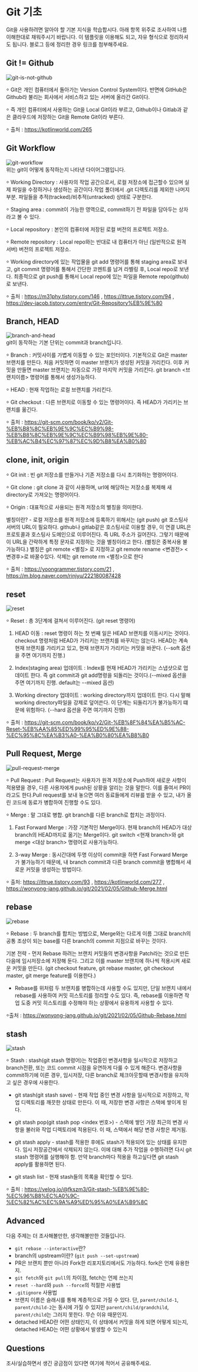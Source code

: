 # Git 기초
Git을 사용하려면 알아야 할 기본 지식을 학습합시다. 아래 항목 위주로 조사하여 나름 이해한대로 채워주시기 바랍니다. 이 템플릿을 이용해도 되고, 자유 형식으로 정리하셔도 됩니다. 블로그 등에 정리한 경우 링크를 첨부해주세요.

## Git != Github
![git-is-not-github](https://user-images.githubusercontent.com/51331195/160232512-3d6686ca-4ae3-4f11-a8d7-c893c0a7526a.png)  


⸰ Git은 개인 컴퓨터에서 돌아가는 Version Control System이다. 반면에 GitHub은 Github라 불리는 회사에서 서비스하고 있는 서버에 올라간 Git이다.

⸰ 즉 개인 컴퓨터에서 사용하는 Git을 Local Git이라 부르고, Github이나 Gitlab과 같은 클라우드에 저장하는 Git을 Remote Git이라 부른다.

⸰ 출처 : https://kotlinworld.com/265

## Git Workflow
![git-workflow](https://cdn-media-1.freecodecamp.org/images/1*iL2J8k4ygQlg3xriKGimbQ.png)  
위는 git이 어떻게 동작하는지 나타낸 다이어그램입니다.  


⸰ Working Directory : 사용자의 작업 공간으로서, 로컬 저장소에 접근할수 있으며 실제 파일을 수정하거나 생성하는 공간이다.작업 폴더에서 .git 디렉토리를  제외한 나머지 부분. 파일들을 추적(tracked)/비추적(untracked) 상태로 구분한다.

⸰ Staging area : commit이 가능한 영역으로, commit하기 전 파일을 담아두는 상자라고 볼 수 있다.

⸰ Local repository : 본인의 컴퓨터에 저장된 로컬 버전의 프로젝트 저장소.

⸰ Remote repository : Local repo와는 반대로 내 컴퓨터가 아닌 (일반적으로 원격 서버) 버전의 프로젝트 저장소.

⸰ Working directory에 있는 작업물을 git add 명령어를 통해 staging area로 보내고, git commit 명령어를 통해서 간단한 코멘트를 남겨 라벨링 후, Local repo로 보낸다. 최종적으로 git push를 통해서 Local repo에 있는 파일을 Remote repo(github)로 보낸다.

⸰ 출처 : https://m31phy.tistory.com/146 , https://ittrue.tistory.com/94 , https://dev-jacob.tistory.com/entry/Git-Repository%EB%9E%80

## Branch, HEAD
![branch-and-head](https://ihatetomatoes.net/wp-content/uploads/2020/04/07-head-pointer.png)  
git이 동작하는 기본 단위는 commit과 branch입니다.  


⸰ Branch : 커밋사이를 가볍게 이동할 수 있는 포인터이다. 기본적으로 Git은 master 브랜치를 만든다. 처음 커밋하면 이 master 브랜치가 생성된 커밋을 가리킨다. 이후 커밋을 만들면 master 브랜치는 자동으로 가장 마지막 커밋을 가리킨다. git branch <브랜치이름> 명령어를 통해서 생성가능하다.

⸰ HEAD : 현재 작업하는 로컬 브랜치를 가리킨다.

⸰ Git checkout : 다른 브랜치로 이동할 수 있는 명령어이다. 즉 HEAD가 가리키는 브랜치를 옮긴다.

⸰ 출처 : https://git-scm.com/book/ko/v2/Git-%EB%B8%8C%EB%9E%9C%EC%B9%98-%EB%B8%8C%EB%9E%9C%EC%B9%98%EB%9E%80-%EB%AC%B4%EC%97%87%EC%9D%B8%EA%B0%80


## clone, init, origin

⸰ Git init : 빈 git 저장소를 만들거나 기존 저장소를 다시 초기화하는 명령어이다.

⸰ Git clone : git clone <url> 과 같이 사용하며, url에 해당하는 저장소를 복제해 새 directory로 가져오는 명령어이다.

⸰ Origin : 대표적으로 사용되는 원격 저장소의 별칭을 의미한다. 

별칭이란? - 로컬 저장소를 원격 저장소에 등록하기 위해서는 (git push) git 호스팅사 서버의 URL이 필요하다. github나 gitlab같은 호스팅사로 이용할 경우, 이 연결 URL은 프로토콜과 호스팅사 도메인으로 이루어진다. 즉 URL 주소가 길어진다. 그렇기 때문에 이 URL을 간략하게 특정 문자로 지정하는 것을 별칭이라고 한다. (별칭은 중복사용 불가능하다.)
별칭은 git remote <별칭> <URL>로 지정하고 git remote rename <변경전> <변경후>로 바꿀수있다. 삭제는 git remote rm <별칭>으로 한다

⸰ 출처 : https://yoongrammer.tistory.com/21 , https://m.blog.naver.com/rinjyu/222180087428

## reset
![reset](https://user-images.githubusercontent.com/51331195/160235594-8836570b-e8bf-484a-bb92-b2bd6d873066.png)  

⸰ Reset : 총 3단계에 걸쳐서 이루어진다. (git reset 명령어)

1. HEAD 이동 : reset 명령이 하는 첫 번째 일은 HEAD 브랜치를 이동시키는 것이다. checkout 명령처럼 HEAD가 가리키는 브랜치를 바꾸지는 않는다. HEAD는 계속 현재 브랜치를 가리키고 있고, 현재 브랜치가 가리키는 커밋을 바꾼다. (--soft 옵션을 주면 여기까지 진행.)

2. Index(staging area) 업데이트 : Index를 현재 HEAD가 가리키는 스냅샷으로 업데이트 한다. 즉 git commit과 git add명령을 되돌리는 것이다.(--mixed 옵션을 주면 여기까지 진행. default는 --mixed 옵션)

3. Working directory 업데이트 : working directory까지 업데이트 한다. 다시 말해 working directory파일을 강제로 덮어쓴다. 이 단계는 되돌리기가 불가능하기 떄문에 위험하다. (--hard 옵션을 주면 여기까지 진행)

⸰ 출처 : https://git-scm.com/book/ko/v2/Git-%EB%8F%84%EA%B5%AC-Reset-%EB%AA%85%ED%99%95%ED%9E%88-%EC%95%8C%EA%B3%A0-%EA%B0%80%EA%B8%B0

## Pull Request, Merge
![pull-request-merge](https://atlassianblog.wpengine.com/wp-content/uploads/bitbucket411-blog-1200x-branches2.png)  

⸰ Pull Request : Pull Request는 사용자가 원격 저장소에 Push하여 새로운 사항이 적용됐을 경우, 다른 사용자에게 push된 상황을 알리는 것을 말한다. 이를 줄여서 PR이라고도 한다.Pull request를 보내 놓으면 여러 동료들에게 리뷰를 받을 수 있고, 내가 올린 코드에 동료가 병합하여 진행할 수도 있다.

⸰ Merge : 말 그대로 병합. git branch를 다른 branch로 합치는 과정이다.

1. Fast Forward Merge : 가장 기본적인 Merge이다. 현재 branch의 HEAD가 대상 branch의 HEAD까지로 옮기는 Merge이다. git switch <현재 branch>와 git merge <대상 branch> 명령어로 사용가능하다.

2. 3-way Merge : 동시간대에 두명 이상이 commit을 하면 Fast Forward Merge가 불가능하기 때문에, 내 branch commit과 다른 branch commit을 병합해서 새로운 커밋을 생성하는 방법이다.

⸰ 출처: https://ittrue.tistory.com/93 , https://kotlinworld.com/277 , https://wonyong-jang.github.io/git/2021/02/05/Github-Merge.html


## rebase
![rebase](https://user-images.githubusercontent.com/51331195/160234052-7fe70f85-5906-4474-b809-782adae92b3c.png)  

⸰ Rebase : 두 branch를 합치는 방법으로, Merge와는 다르게 이름 그대로 branch의 공통 조상이 되는 base를 다른 branch의 commit 지점으로 바꾸는 것이다. 

기본 전략 - 먼저 Rebase 하려는 브랜치 커밋들의 변경사항을 Patch라는 것으로 만든 다음에 임시저장소에 저장해 둔다. 그리고 이를 master 브랜치에 하나씩 적용시켜 새로운 커밋을 만든다. (git checkout feature, git rebase master, git checkout master, git merge feature를 이용한다.)

* Rebase를 위처럼 두 브랜치를 병합하는데 사용할 수도 있지만, 단일 브랜치 내에서 rebase를 사용하여 커밋 히스토리를 정리할 수도 있다.
즉, rebase를 이용하면 작업 도중 커밋 히스토리를 수정해야 하는 상황에서 유용하게 사용할 수 있다.

⸰출처 : https://wonyong-jang.github.io/git/2021/02/05/Github-Rebase.html


## stash
![stash](https://d8it4huxumps7.cloudfront.net/bites/wp-content/banners/2023/4/642a663eaff96_git_stash.png)  

⸰ Stash : stash(git stash 명령어)는 작업중인 변경사항을 일시적으로 저장하고 branch전환, 또는 코드 commit 시점을 유연하게 다룰 수 있게 해준다.
변경사항을 commit하기에 이른 경우, 임시저장, 다른 branch로 체크아웃할때 변경사항을 유지하고 싶은 경우에 사용한다.

* git stash(git stash save) - 현재 작업 중인 변경 사항을 일시적으로 저장하고, 작업 디렉토리를 깨끗한 상태로 만든다. 이 때, 저장한 변경 사항은 스택에 쌓이게 된다.

* git stash pop(git stash pop <index 번호>) - 스택에 쌓인 가장 최근의 변경 사항을 불러와 작업 디렉토리에 적용된다. 이 때, 스택에서 해당 변경 사항은 제거됨.

* git stash apply - stash를 적용한 후에도 stash가 적용되어 있는 상태를 유지한다. 임시 저장공간에서 삭제되지 않는다. 이에 대해 추가 작업을 수행하려면 다시 git stash 명령어를 실행해야 함.
만약 branch마다 적용을 하고싶다면 git stash apply를 활용하면 된다.

* git stash list - 현재 stash들의 목록을 확인할 수 있다.

⸰ 출처 : https://velog.io/@fkszm3/Git-stash-%EB%9E%80-%EC%96%B8%EC%A0%9C-%EC%82%AC%EC%9A%A9%ED%95%A0%EA%B9%8C


## Advanced
다음 주제는 더 조사해볼만한, 생각해볼만한 것들입니다. 
- `git rebase --interactive`란?
- branch의 upstream이란? (`git push --set-upstream`)
- PR은 브랜치 뿐만 아니라 Fork한 리포지토리에서도 가능하다. fork은 언제 유용한지. 
- `git fetch`와 `git pull`의 차이점, fetch는 언제 쓰는지
- `reset --hard`와 `push --force`의 적절한 사용법
- `.gitignore` 사용법
- 브랜치 이름은 슬래시를 통해 계층적으로 가질 수 있다. 단, `parent/child-1`, `parent/child-2`는 동시에 가질 수 있지만 `parent/child/grandchild`, `parent/child`는 그러지 못한다. 무슨 이유 때문인지. 
- detached HEAD란 어떤 상태인지, 이 상태에서 커밋을 하게 되면 어떻게 되는지, detached HEAD는 어떤 상황에서 발생할 수 있는지

## Questions
조사/실습하면서 생긴 궁금점이 있다면 여기에 적어서 공유해주세요.
